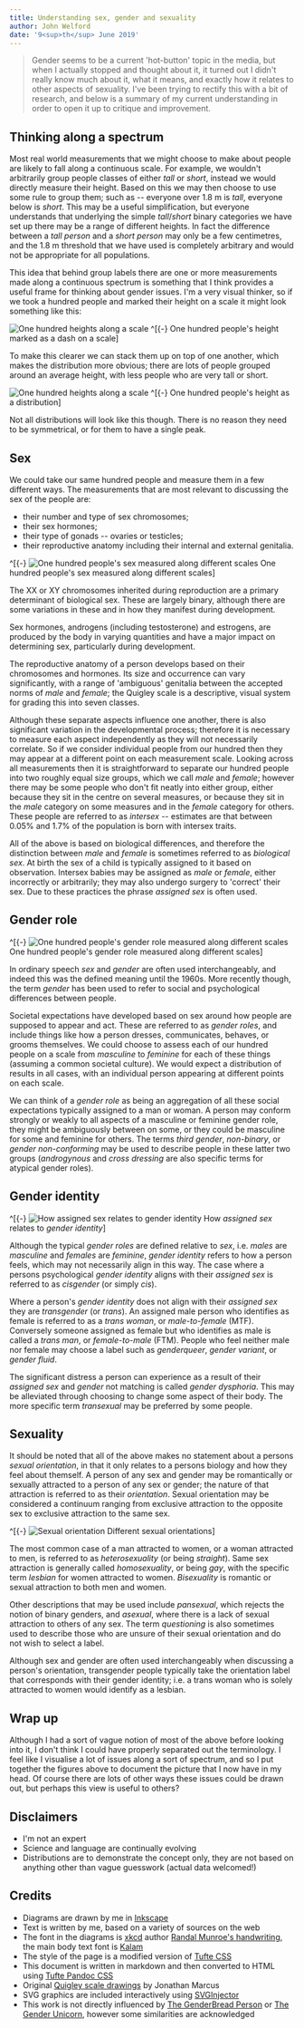 ```yaml
---
title: Understanding sex, gender and sexuality
author: John Welford
date: '9<sup>th</sup> June 2019'
---
```


<section>

> Gender seems to be a current 'hot-button' topic in the media,
but when I actually stopped and thought about it,
it turned out I didn't really know much about it, what it means, and exactly how it relates to other aspects of sexuality.
I've been trying to rectify this with a bit of research,
and below is a summary of my current understanding in order to open it up to critique and improvement.

</section>

## Thinking along a spectrum

Most real world measurements that we might choose to make about people are likely to fall along a continuous scale.
For example,
we wouldn't arbitrarily group people classes of either *tall* or *short*,
instead we would directly measure their height.
Based on this we may then choose to use some rule to group them;
such as -- everyone over 1.8 m is *tall*, everyone below is *short*.
This may be a useful simplification,
but everyone understands that underlying the simple *tall*/*short* binary categories we have set up there may be a range of different heights.
In fact the difference between a *tall person* and a *short person* may only be a few centimetres,
and the 1.8 m threshold that we have used is completely arbitrary and would not be appropriate for all populations.

This idea that behind group labels there are one or more measurements made along a continuous spectrum is something that I think provides a useful frame for thinking about gender issues.
I'm a very visual thinker, so if we took <span class="figEm person">a hundred people</span> and marked their height on <span class="figEm scale">a scale</span> it might look something like this:

![One hundred heights along a scale](heightRug.svg)
^[{-} One hundred people's height marked as a dash on a scale]

To make this clearer we can stack them up on top of one another,
which makes <span class="figEm distribution">the distribution</span> more obvious;
there are lots of people grouped around an <span class="figEm average">average height</span>,
with less people who are <span class="figEm tall short">very tall or short</span>.

![One hundred heights along a scale](heightDist.svg)
^[{-} One hundred people's height as a distribution]

Not all distributions will look like this though.
There is no reason they need to be symmetrical,
or for them to have a single peak.

## Sex

We could take our same hundred people and measure them in a few different ways.
The measurements that are most relevant to discussing the sex of the people are:

* their number and type of sex chromosomes;
* their sex hormones;
* their type of gonads -- ovaries or testicles;
* their reproductive anatomy including their internal and external genitalia.

^[{-} ![One hundred people's sex measured along different scales](sex.svg)
One hundred people's sex measured along different scales]

The XX or XY chromosomes inherited during reproduction are a primary determinant of biological sex.
<span class="figEm chromosomes">These are largely binary,
although there are some variations in these and in how they manifest during development</span>.

<span class="figEm hormones">Sex hormones,
androgens (including testosterone) and estrogens,
are produced by the body in varying quantities</span> and have a major impact on determining sex, particularly during development.

The reproductive anatomy of a person develops based on their chromosomes and hormones.
<span class="figEm genitalia">Its size and occurrence can vary significantly,
with a range of 'ambiguous' genitalia between the accepted norms of *male* and *female*</span>;
<span class="figEm quigley">the Quigley scale is a descriptive, visual system for grading this into seven classes</span>.

Although these separate aspects influence one another,
there is also significant variation in the developmental process;
therefore it is necessary to measure each aspect independently as they will not necessarily correlate.
So if we consider individual people from our hundred then they may appear at a different point on each measurement scale.
Looking across all measurements then it is straightforward to separate our hundred people into two roughly equal size groups,
which we call <span class="figEm male">*male*</span> and <span class="figEm female">*female*</span>;
however there may be some people who don't fit neatly into either group,
either because they <span class="figEm intersexCentre">sit in the centre on several measures</span>,
or because they <span class="figEm intersexSplit">sit in the *male* category on some measures and in the *female* category for others</span>.
These people are referred to as <span class="figEm intersex">*intersex*</span> --
estimates are that between 0.05% and 1.7% of the population is born with intersex traits.

All of the above is based on biological differences,
and therefore the distinction between *male* and *female* is sometimes referred to as *biological sex*.
<span class="figEm assignedSex">At birth the sex of a child is typically assigned to it based on observation</span>.
Intersex babies may be assigned as *male* or *female*,
either incorrectly or arbitrarily;
they may also undergo surgery to 'correct' their sex.
Due to these practices the phrase *assigned sex* is often used.


## Gender role

^[{-} ![One hundred people's gender role measured along different scales](genderRoles.svg)
One hundred people's gender role measured along different scales]

In ordinary speech *sex* and *gender* are often used interchangeably,
and indeed this was the defined meaning until the 1960s.
More recently though, the term *gender* has been used to refer to social and psychological differences between people.

Societal expectations have developed based on sex around how people are supposed to appear and act.
These are referred to as *gender roles*,
and include things like how a person dresses, communicates, behaves, or grooms themselves.
We could choose to assess each of our hundred people on a scale from *masculine* to *feminine* for each of these things
(assuming a common societal culture).
We would expect a distribution of results in all cases,
with an individual person appearing at different points on each scale.

We can think of a *gender role* as being an aggregation of all these social expectations typically assigned to a man or woman.
A person may conform strongly or weakly to all aspects of a <span class="figEm masculine">masculine</span> or <span class="figEm feminine">feminine</span> gender role,
they might be <span class="figEm ambiguousNonBinary">ambiguously between on some</span>,
or they could be <span class="figEm mixedNonBinary">masculine for some and feminine for others</span>.
The terms <span class="figEm nonBinary">*third gender*, *non-binary*, or *gender non-conforming*</span> may be used to describe people in these latter two groups
(*androgynous* and *cross dressing* are also specific terms for atypical gender roles).


## Gender identity

^[{-} ![How *assigned sex* relates to *gender identity*](genderIdentity.svg)
How *assigned sex* relates to *gender identity*]

Although the typical *gender roles* are defined relative to *sex*,
i.e. *males* are *masculine* and *females* are *feminine*,
*gender identity* refers to how a person feels,
which may not necessarily align in this way.
The case where <span class="figEm cis">a persons psychological *gender identity* aligns with their *assigned sex* is referred to as *cisgender*
(or simply *cis*)</span>.

Where <span class="figEm trans">a person's *gender identity* does not align with their *assigned sex* they are *transgender* (or *trans*)</span>.
An assigned male person who identifies as female is referred to as a <span class="figEm transWoman">*trans woman*,
or *male-to-female* (MTF)</span>.
Conversely someone assigned as female but who identifies as male is called a <span class="figEm transMan">*trans man*,
or *female-to-male* (FTM)</span>.
People who <span class="figEm queer">feel neither male nor female may choose a label such as *genderqueer*, *gender variant*, or *gender fluid*</span>.

The significant distress a person can experience as a result of their *assigned sex* and *gender* not matching is called *gender dysphoria*.
This may be alleviated through choosing to change some aspect of their body.
The more specific term *transexual* may be preferred by some people.


## Sexuality

It should be noted that all of the above makes no statement about a persons *sexual orientation*,
in that it only relates to a persons biology and how they feel about themself.
A person of any sex and gender may be romantically or sexually attracted to a person of any sex or gender;
the nature of that attraction is referred to as their *orientation*.
Sexual orientation may be considered a continuum ranging from exclusive attraction to the opposite sex to exclusive attraction to the same sex.

^[{-} ![Sexual orientation](sexualOrientation.svg)
Different sexual orientations]

The most common case of <span class="figEm heteroMan">a man attracted to women</span>,
or <span class="figEm heteroWoman">a woman attracted to men</span>,
is referred to as <span class="figEm hetero">*heterosexuality*
(or being *straight*)</span>.
<span class="figEm homo">Same sex attraction is generally called *homosexuality*,
or being *gay*</span>,
with the specific term <span class="figEm lesbian">*lesbian* for women attracted to women</span>.
<span class="figEm bi">*Bisexuality* is romantic or sexual attraction to both men and women</span>.

Other descriptions that may be used include <span class="figEm pan">*pansexual*,
which rejects the notion of binary genders</span>,
and *asexual*,
where there is a lack of sexual attraction to others of any sex.
The term *questioning* is also sometimes used to describe those who are unsure of their sexual orientation and do not wish to select a label.

Although sex and gender are often used interchangeably when discussing a person's orientation,
transgender people typically take the orientation label that corresponds with their gender identity;
i.e. a trans woman who is solely attracted to women would identify as a lesbian.

## Wrap up

Although I had a sort of vague notion of most of the above before looking into it,
I don't think I could have properly separated out the terminology.
I feel like I visualise a lot of issues along a sort of spectrum,
and so I put together the figures above to document the picture that I now have in my head.
Of course there are lots of other ways these issues could be drawn out,
but perhaps this view is useful to others?

## Disclaimers

* I'm not an expert
* Science and language are continually evolving
* Distributions are to demonstrate the concept only, they are not based on anything other than vague guesswork (actual data welcomed!)

## Credits

* Diagrams are drawn by me in [Inkscape](https://inkscape.org/)
* Text is written by me, based on a variety of sources on the web
* The font in the diagrams is [xkcd](https://xkcd.com/) author [Randal Munroe's handwriting](https://cdn.rawgit.com/ipython/xkcd-font/master/preview.html), the main body text font is [Kalam](https://github.com/itfoundry/kalam)
* The style of the page is a modified version of [Tufte CSS](https://edwardtufte.github.io/tufte-css/)
* This document is written in markdown and then converted to HTML using [Tufte Pandoc CSS](https://jez.io/tufte-pandoc-css/)
* Original [Quigley scale drawings](https://en.wikipedia.org/wiki/File:Quigley_scale_for_androgen_insensitivity_syndrome.jpg) by Jonathan Marcus
* SVG graphics are included interactively using [SVGInjector](https://github.com/iconic/SVGInjector)
* This work is not directly influenced by [The GenderBread Person](https://itspronouncedmetrosexual.com/2012/03/the-genderbread-person-v2-0/) or [The Gender Unicorn](http://www.transstudent.org/gender/), however some similarities are acknowledged
